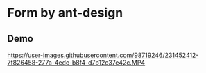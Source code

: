 # Form by ant-design

## Demo

https://user-images.githubusercontent.com/98719246/231452412-7f826458-277a-4edc-b8f4-d7b12c37e42c.MP4

